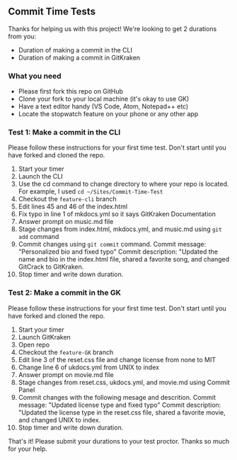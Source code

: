 ## Commit Time Tests

Thanks for helping us with this project! We're looking to get 2 durations from you:

- Duration of making a commit in the CLI
- Duration of making a commit in GitKraken

### What you need

- Please first fork this repo on GitHub
- Clone your fork to your local machine (it's okay to use GK)
- Have a text editor handy (VS Code, Atom, Notepad++ etc)
- Locate the stopwatch feature on your phone or any other app

### Test 1: Make a commit in the CLI

Please follow these instructions for your first time test. Don't start until you have forked and cloned the repo.

1. Start your timer
2. Launch the CLI
3. Use the cd command to change directory to where your repo is located. For example, I used `cd ~/Sites/Commit-Time-Test`
4. Checkout the `feature-cli` branch
5. Edit lines 45 and 46 of the index.html
6. Fix typo in line 1 of mkdocs.yml so it says GitKraken Documentation
7. Answer prompt on music.md file
8. Stage changes from index.html, mkdocs.yml, and music.md using `git add` command
9. Commit changes using `git commit` command. 
          Commit message: "Personalized bio and fixed typo"
          Commit description: "Updated the name and bio in the index.html file, shared a favorite song, and changed GitCrack to GitKraken.
10. Stop timer and write down duration.



### Test 2: Make a commit in the GK

Please follow these instructions for your first time test. Don't start until you have forked and cloned the repo.

1. Start your timer
2. Launch GitKraken
3. Open repo
4. Checkout the `feature-GK` branch
5. Edit line 3 of the reset.css file and change license from none to MIT
6. Change line 6 of ukdocs.yml from UNIX to index
7. Answer prompt on movie.md file
8. Stage changes from reset.css, ukdocs.yml, and movie.md using Commit Panel
9. Commit changes with the following mesage and descrition.
          Commit message: "Updated license type and fixed typo"
          Commit description: "Updated the license type in the reset.css file, shared a favorite movie, and changed UNIX to index.
10. Stop timer and write down duration.


That's it! Please submit your durations to your test proctor. Thanks so much for your help.